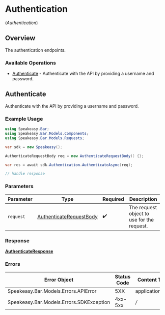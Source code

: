 # Authentication
(*Authentication*)

## Overview

The authentication endpoints.

### Available Operations

* [Authenticate](#authenticate) - Authenticate with the API by providing a username and password.

## Authenticate

Authenticate with the API by providing a username and password.

### Example Usage

```csharp
using Speakeasy.Bar;
using Speakeasy.Bar.Models.Components;
using Speakeasy.Bar.Models.Requests;

var sdk = new Speakeasy();

AuthenticateRequestBody req = new AuthenticateRequestBody() {};

var res = await sdk.Authentication.AuthenticateAsync(req);

// handle response
```

### Parameters

| Parameter                                                                   | Type                                                                        | Required                                                                    | Description                                                                 |
| --------------------------------------------------------------------------- | --------------------------------------------------------------------------- | --------------------------------------------------------------------------- | --------------------------------------------------------------------------- |
| `request`                                                                   | [AuthenticateRequestBody](../../Models/Requests/AuthenticateRequestBody.md) | :heavy_check_mark:                                                          | The request object to use for the request.                                  |


### Response

**[AuthenticateResponse](../../Models/Requests/AuthenticateResponse.md)**
### Errors

| Error Object                             | Status Code                              | Content Type                             |
| ---------------------------------------- | ---------------------------------------- | ---------------------------------------- |
| Speakeasy.Bar.Models.Errors.APIError     | 5XX                                      | application/json                         |
| Speakeasy.Bar.Models.Errors.SDKException | 4xx-5xx                                  | */*                                      |

